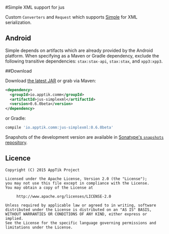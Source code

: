 #Simple XML support for jus

Custom `Converters` and `Request` which supports [Simple][1] for XML serialization.

Android
-------

Simple depends on artifacts which are already provided by the Android platform. When specifying as
a Maven or Gradle dependency, exclude the following transitive dependencies: `stax:stax-api`,
`stax:stax`, and `xpp3:xpp3`.



##Download

Download [the latest JAR][mvn] or grab via Maven:
```xml
<dependency>
  <groupId>io.apptik.comm</groupId>
  <artifactId>jus-simplexml</artifactId>
  <version>0.6.0beta</version>
</dependency>
```
or Gradle:
```groovy
compile 'io.apptik.comm:jus-simplexml:0.6.0beta'
```

Snapshots of the development version are available in [Sonatype's `snapshots` repository][snap].


## Licence

    Copyright (C) 2015 AppTik Project

    Licensed under the Apache License, Version 2.0 (the "License");
    you may not use this file except in compliance with the License.
    You may obtain a copy of the License at

         http://www.apache.org/licenses/LICENSE-2.0

    Unless required by applicable law or agreed to in writing, software
    distributed under the License is distributed on an "AS IS" BASIS,
    WITHOUT WARRANTIES OR CONDITIONS OF ANY KIND, either express or implied.
    See the License for the specific language governing permissions and
    limitations under the License.

 [mvn]: https://search.maven.org/remote_content?g=io.apptik.comm&a=jus-simplexml&v=LATEST
 [snap]: https://oss.sonatype.org/content/repositories/releases/io/apptik/comm/
[1]: http://simple.sourceforge.net/